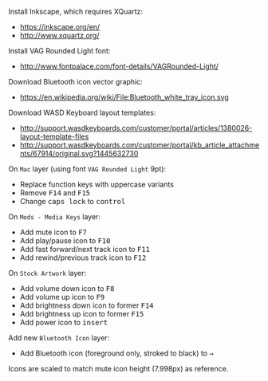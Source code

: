 Install Inkscape, which requires XQuartz:

* https://inkscape.org/en/
* http://www.xquartz.org/

Install VAG Rounded Light font:

* http://www.fontpalace.com/font-details/VAGRounded-Light/

Download Bluetooth icon vector graphic:

* https://en.wikipedia.org/wiki/File:Bluetooth_white_tray_icon.svg

Download WASD Keyboard layout templates:

* http://support.wasdkeyboards.com/customer/portal/articles/1380026-layout-template-files
* http://support.wasdkeyboards.com/customer/portal/kb_article_attachments/67914/original.svg?1445632730

On `Mac` layer (using font `VAG Rounded Light` 9pt):

* Replace function keys with uppercase variants
* Remove <kbd>F14</kbd> and <kbd>F15</kbd>
* Change <kbd>caps lock</kbd> to <kbd>control</kbd>

On `Mods - Media Keys` layer:

* Add mute icon to <kbd>F7</kbd>
* Add play/pause icon to <kbd>F10</kbd>
* Add fast forward/next track icon to <kbd>F11</kbd>
* Add rewind/previous track icon to <kbd>F12</kbd>

On `Stock Artwork` layer:
- Add volume down icon to <kbd>F8</kbd>
- Add volume up icon to <kbd>F9</kbd>
- Add brightness down icon to former <kbd>F14</kbd>
- Add brightness up icon to former <kbd>F15</kbd>
- Add power icon to <kbd>insert</kbd>

Add new `Bluetooth Icon` layer:
- Add Bluetooth icon (foreground only, stroked to black) to <kbd>→</kbd>

Icons are scaled to match mute icon height (7.998px) as reference.
